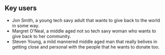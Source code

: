 ## Key users
- Jon Smith, a young tech savy adult that wants to give back to the world in some way.
- Margret O'Neal, a middle aged not so tech savy woman who wants to give back to her community.
- Steven Young, a mild mannered middle aged man that really belives in getting close and personal 
with the people that he wants to donate too.
